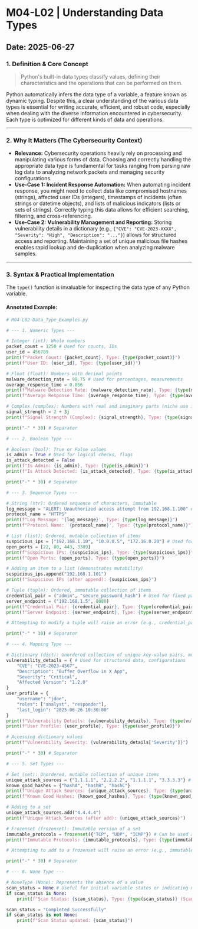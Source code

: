 # M04-L02 | Understanding Data Types

**Date:** 2025-06-27
---
### 1. Definition & Core Concept
> Python's built-in data types classify values, defining their characteristics and the operations that can be performed on them.

Python automatically infers the data type of a variable, a feature known as dynamic typing. Despite this, a clear understanding of the various data types is essential for writing accurate, efficient, and robust code, especially when dealing with the diverse information encountered in cybersecurity. Each type is optimized for different kinds of data and operations.

---
### 2. Why It Matters (The Cybersecurity Context)
* **Relevance:** Cybersecurity operations heavily rely on processing and manipulating various forms of data. Choosing and correctly handling the appropriate data type is fundamental for tasks ranging from parsing raw log data to analyzing network packets and managing security configurations.
* **Use-Case 1:** **Incident Response Automation:** When automating incident response, you might need to collect data like compromised hostnames (strings), affected user IDs (integers), timestamps of incidents (often strings or datetime objects), and lists of malicious indicators (lists or sets of strings). Correctly typing this data allows for efficient searching, filtering, and cross-referencing.
* **Use-Case 2:** **Vulnerability Management and Reporting:** Storing vulnerability details in a dictionary (e.g., `{"CVE": "CVE-2023-XXXX", "Severity": "High", "Description": "..."}`) allows for structured access and reporting. Maintaining a set of unique malicious file hashes enables rapid lookup and de-duplication when analyzing malware samples.

---
### 3. Syntax & Practical Implementation
The `type()` function is invaluable for inspecting the data type of any Python variable.

#### Annotated Example:
```python
# M04-L02-Data_Type_Examples.py

# --- 1. Numeric Types ---

# Integer (int): Whole numbers
packet_count = 1250 # Used for counts, IDs
user_id = 456789
print(f"Packet Count: {packet_count}, Type: {type(packet_count)}")
print(f"User ID: {user_id}, Type: {type(user_id)}")

# Float (float): Numbers with decimal points
malware_detection_rate = 98.75 # Used for percentages, measurements
average_response_time = 0.056
print(f"Malware Detection Rate: {malware_detection_rate}, Type: {type(malware_detection_rate)}")
print(f"Average Response Time: {average_response_time}, Type: {type(average_response_time)}")

# Complex (complex): Numbers with real and imaginary parts (niche use in security)
signal_strength = 2 + 3j
print(f"Signal Strength (Complex): {signal_strength}, Type: {type(signal_strength)}")

print("-" * 30) # Separator

# --- 2. Boolean Type ---

# Boolean (bool): True or False values
is_admin = True # Used for logical checks, flags
is_attack_detected = False
print(f"Is Admin: {is_admin}, Type: {type(is_admin)}")
print(f"Is Attack Detected: {is_attack_detected}, Type: {type(is_attack_detected)}")

print("-" * 30) # Separator

# --- 3. Sequence Types ---

# String (str): Ordered sequence of characters, immutable
log_message = "ALERT: Unauthorized access attempt from 192.168.1.100" # Used for text, logs, paths
protocol_name = "HTTPS"
print(f"Log Message: '{log_message}', Type: {type(log_message)}")
print(f"Protocol Name: '{protocol_name}', Type: {type(protocol_name)}")

# List (list): Ordered, mutable collection of items
suspicious_ips = ["192.168.1.10", "10.0.0.5", "172.16.0.20"] # Used for dynamic lists of items
open_ports = [22, 80, 443, 3389]
print(f"Suspicious IPs: {suspicious_ips}, Type: {type(suspicious_ips)}")
print(f"Open Ports: {open_ports}, Type: {type(open_ports)}")

# Adding an item to a list (demonstrates mutability)
suspicious_ips.append("192.168.1.101")
print(f"Suspicious IPs (after append): {suspicious_ips}")

# Tuple (tuple): Ordered, immutable collection of items
credential_pair = ("admin", "secure_password_hash") # Used for fixed pairs/records
server_endpoint = ("192.168.1.5", 8080)
print(f"Credential Pair: {credential_pair}, Type: {type(credential_pair)}")
print(f"Server Endpoint: {server_endpoint}, Type: {type(server_endpoint)}")

# Attempting to modify a tuple will raise an error (e.g., credential_pair[0] = "new_user")

print("-" * 30) # Separator

# --- 4. Mapping Type ---

# Dictionary (dict): Unordered collection of unique key-value pairs, mutable
vulnerability_details = { # Used for structured data, configurations
    "CVE": "CVE-2023-4567",
    "Description": "Buffer Overflow in X App",
    "Severity": "Critical",
    "Affected Version": "1.2.0"
}
user_profile = {
    "username": "jdoe",
    "roles": ["analyst", "responder"],
    "last_login": "2025-06-26 10:30:00"
}
print(f"Vulnerability Details: {vulnerability_details}, Type: {type(vulnerability_details)}")
print(f"User Profile: {user_profile}, Type: {type(user_profile)}")

# Accessing dictionary values
print(f"Vulnerability Severity: {vulnerability_details['Severity']}")

print("-" * 30) # Separator

# --- 5. Set Types ---

# Set (set): Unordered, mutable collection of unique items
unique_attack_sources = {"1.1.1.1", "2.2.2.2", "1.1.1.1", "3.3.3.3"} # Automatically handles uniqueness
known_good_hashes = {"hashA", "hashB", "hashC"}
print(f"Unique Attack Sources: {unique_attack_sources}, Type: {type(unique_attack_sources)}")
print(f"Known Good Hashes: {known_good_hashes}, Type: {type(known_good_hashes)}")

# Adding to a set
unique_attack_sources.add("4.4.4.4")
print(f"Unique Attack Sources (after add): {unique_attack_sources}")

# Frozenset (frozenset): Immutable version of a set
immutable_protocols = frozenset({"TCP", "UDP", "ICMP"}) # Can be used as dictionary keys
print(f"Immutable Protocols: {immutable_protocols}, Type: {type(immutable_protocols)}")

# Attempting to add to a frozenset will raise an error (e.g., immutable_protocols.add("SSH"))

print("-" * 30) # Separator

# --- 6. None Type ---

# NoneType (None): Represents the absence of a value
scan_status = None # Useful for initial variable states or indicating no result
if scan_status is None:
    print(f"Scan Status: {scan_status}, Type: {type(scan_status)} (Scan not yet started or completed with no result).")

scan_status = "Completed Successfully"
if scan_status is not None:
    print(f"Scan Status updated: {scan_status}")